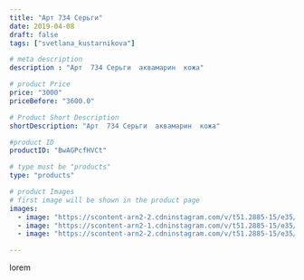 ```yaml
---
title: "Арт 734 Серьги"
date: 2019-04-08
draft: false
tags: ["svetlana_kustarnikova"]

# meta description
description : "Арт  734 Серьги  аквамарин  кожа"

# product Price
price: "3000"
priceBefore: "3600.0"

# Product Short Description
shortDescription: "Арт  734 Серьги  аквамарин  кожа"

#product ID
productID: "BwAGPcfHVCt"

# type must be "products"
type: "products"

# product Images
# first image will be shown in the product page
images:
  - image: "https://scontent-arn2-2.cdninstagram.com/v/t51.2885-15/e35/54513443_2245062015822260_6084772487601358574_n.jpg?se=7&tp=1&_nc_ht=scontent-arn2-2.cdninstagram.com&_nc_cat=108&_nc_ohc=569mxrmsO60AX_e7gcl&oh=a6a316dd01f5a65e6c7711f4461108e0&oe=606BAECE&ig_cache_key=MjAxNzY0MDA3OTMxNDI4ODU3OA%3D%3D.2"
  - image: "https://scontent-arn2-1.cdninstagram.com/v/t51.2885-15/e35/54513353_400720580705512_3252926720327339603_n.jpg?se=7&tp=1&_nc_ht=scontent-arn2-1.cdninstagram.com&_nc_cat=104&_nc_ohc=TBSIiHdpSAAAX8-KiIk&oh=e83426e5584b5bb451ba5bcad655f7ec&oe=606CD060&ig_cache_key=MjAxNzY0MDA3OTMwNTc5ODczMA%3D%3D.2"
  - image: "https://scontent-arn2-2.cdninstagram.com/v/t51.2885-15/e35/54800470_1237649823065741_2493143706310572335_n.jpg?se=8&tp=1&_nc_ht=scontent-arn2-2.cdninstagram.com&_nc_cat=105&_nc_ohc=nUKtFB7iem8AX8PWTx7&oh=6112369d925da79dc17e607527466afd&oe=606CC897&ig_cache_key=MjAxNzY0MDA3OTMzMTA2MDk5NA%3D%3D.2"

---
```

lorem
